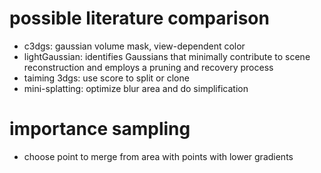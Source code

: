 # possible literature comparison
- c3dgs: gaussian volume mask, view-dependent color
- lightGaussian: identifies Gaussians that minimally contribute to scene reconstruction and employs a pruning and recovery process
- taiming 3dgs: use score to split or clone
- mini-splatting: optimize blur area and do simplification

# importance sampling
- choose point to merge from area with points with lower gradients